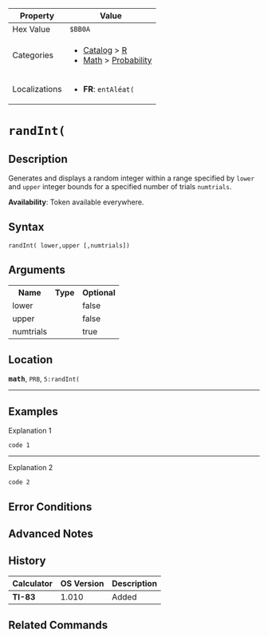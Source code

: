 | Property      | Value |
|---------------|-------|
| Hex Value     | `$BB0A`|
| Categories    | <ul><li>[Catalog](<../categories/Catalog.md>) > [R](<../categories/Catalog.md#R>)</li><li>[Math](<../categories/Math.md>) > [Probability](<../categories/Math.md#Probability>)</li></ul> |
| Localizations | <ul><li><b>FR</b>: `entAléat(`</li></ul> |

# `randInt(`

## Description
Generates and displays a random integer within a range specified by `lower` and `upper` integer bounds for a specified number of trials `numtrials`.


<b>Availability</b>: Token available everywhere.

## Syntax
`randInt( lower,upper [,numtrials])`

## Arguments
<table>
<tr><th>Name</th><th>Type</th><th>Optional</th></tr>

<tr><td>lower</td><td></td><td>false</td></tr>

<tr><td>upper</td><td></td><td>false</td></tr>

<tr><td>numtrials</td><td></td><td>true</td></tr>

</table>

## Location
<tt><kbd><b>math</b></kbd></tt>, `PRB`, `5:randInt(`
<hr>

## Examples

Explanation 1
```ti-basic
code 1
```
---
Explanation 2
```ti-basic
code 2
```

## Error Conditions


## Advanced Notes


## History
| Calculator | OS Version | Description |
|------------|------------|-------------|
| <b>TI-83</b> | 1.010 | Added

## Related Commands

    